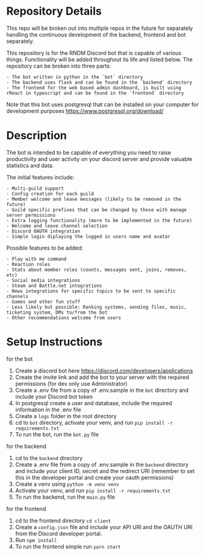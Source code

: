 # Repository Details

This repo will be broken out into multiple repos in the future for separately handling the continuous development of the backend, frontend and bot separately.

This repository is for the RNDM Discord bot that is capable of various things. Functionality will be added throughout its life and listed below. The repository can be broken into three parts:

    - The bot written in python in the `bot` directory
    - The backend uses flask and can be found in the `backend` directory
    - The frontend for the web based admin dashboard, is built using rReact in typescript and can be found in the `frontend` directory

Note that this bot uses postgresql that can be installed on your computer for development purposes https://www.postgresql.org/download/

# Description

The bot is intended to be capable of everything you need to raise productivity and user activity on your discord server and provide valuable statistics and data.

The initial features include:

    - Multi-guild support
    - Config creation for each guild
    - Member welcome and leave messages (likely to be removed in the future)
    - Guild specific prefixes that can be changed by those with manage server permissions
    - Extra logging functionality (more to be implemented in the future)
    - Welcome and leave channel selection
    - Discord OAUTH integration
    - Simple login diplaying the logged in users name and avatar

Possible features to be added:

    - Play with me command
    - Reaction roles
    - Stats about member roles (counts, messages sent, joins, removes, etc)
    - Social media integrations
    - Steam and Battle.net integrations
    - News integrations for specific topics to be sent to specific channels
    - Games and other fun stuff
    - Less likely but possible: Ranking systems, sending files, music, ticketing system, DMs to/from the bot
    - Other recommendations welcome from users

# Setup Instructions

for the bot

1. Create a discord bot here https://discord.com/developers/applications
2. Create the invite link and add the bot to your server with the required permissions (for dev only use Administrator)
3. Create a .env file from a copy of .env.sample in the `bot` directory and include your Discord bot token
4. In postgresql create a user and database, include the required information in the .env file
5. Create a `logs` folder in the root directory
6. cd to `bot` directory, activate your venv, and run
   `pip install -r requirements.txt`
7. To run the bot, run the `bot.py` file

for the backend

1. cd to the `backend` directory
2. Create a .env file from a copy of .env.sample in the `backend` directory and include your client ID, secret and the redirect URI (remember to set this in the developer portal and create your oauth permissions)
3. Create a venv using `python -m venv venv`
4. Activate your venv, and run
   `pip install -r requirements.txt`
5. To run the backend, run the `main.py` file

for the frontend

1. cd to the frontend directory `cd client`
2. Create a `config.json` file and include your API URI and the OAUTH URI from the Discord developer portal.
3. Run `npm install`
4. To run the frontend simple run `yarn start`
